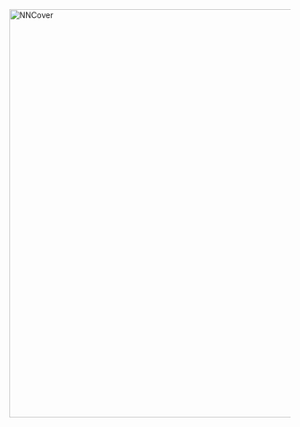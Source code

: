 <img width="733" alt="NNCover" src="https://github.com/Torin99/Neural-Networks-Image-Analysis/assets/87572723/a46594b4-faea-4746-9d3f-c7c8424b174a">
